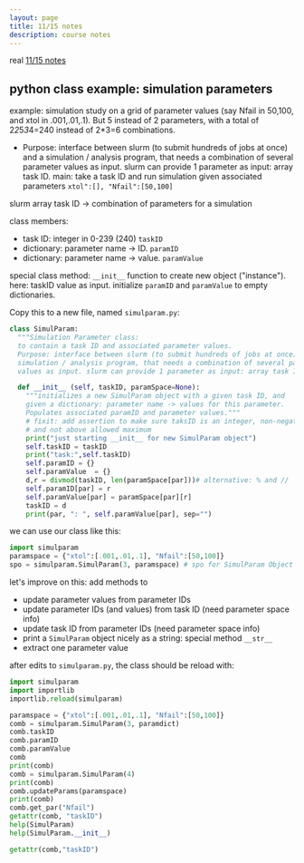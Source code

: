 ```yaml
---
layout: page
title: 11/15 notes
description: course notes
---
```


real [11/15 notes](notes1115.html)

## python class example: simulation parameters

example: simulation study on a grid of parameter values
(say Nfail in 50,100, and xtol in .001,.01,.1).
But 5 instead of 2 parameters, with a total of
2*2*5*3*4=240 instead of 2*3=6 combinations.


- Purpose: interface between slurm (to submit hundreds of jobs at once) and a
simulation / analysis program, that needs a combination of several parameter
values as input. slurm can provide 1 parameter as input: array task ID.
main:
take a task ID and run simulation given associated parameters
`xtol":[], "Nfail":[50,100]`

slurm array task ID -> combination of parameters for a simulation

class members:
- task ID: integer in 0-239 (240) `taskID`
- dictionary: parameter name -> ID. `paramID`
- dictionary: parameter name -> value. `paramValue`

special class method: `__init__` function to create new object ("instance").   here: taskID value as input.
initialize `paramID` and `paramValue` to empty dictionaries.

Copy this to a new file, named `simulparam.py`:

```python
class SimulParam:
  """Simulation Parameter class:
  to contain a task ID and associated parameter values.
  Purpose: interface between slurm (to submit hundreds of jobs at once) and a
  simulation / analysis program, that needs a combination of several parameter
  values as input. slurm can provide 1 parameter as input: array task ID."""

  def __init__ (self, taskID, paramSpace=None):
    """initializes a new SimulParam object with a given task ID, and
    given a dictionary: parameter name -> values for this parameter.
    Populates associated paramID and parameter values."""
    # fixit: add assertion to make sure taksID is an integer, non-negative,
    # and not above allowed maximum
    print("just starting __init__ for new SimulParam object")
    self.taskID = taskID
    print("task:",self.taskID)
    self.paramID = {}
    self.paramValue  = {}
    d,r = divmod(taskID, len(paramSpace[par]))# alternative: % and //
    self.paramID[par] = r
    self.paramValue[par] = paramSpace[par][r]
    taskID = d
    print(par, ": ", self.paramValue[par], sep="")
```

we can use our class like this:

```python
import simulparam
paramspace = {"xtol":[.001,.01,.1], "Nfail":[50,100]}
spo = simulparam.SimulParam(3, paramspace) # spo for SimulParam Object
```

let's improve on this: add methods to

- update parameter values from parameter IDs
- update parameter IDs (and values) from task ID (need parameter space info)
- update task ID from parameter IDs (need parameter space info)
- print a `SimulParam` object nicely as a string: special method `__str__`
- extract one parameter value

after edits to `simulparam.py`, the class should be reload with:

```python
import simulparam
import importlib
importlib.reload(simulparam)
```

```python
paramspace = {"xtol":[.001,.01,.1], "Nfail":[50,100]}
comb = simulparam.SimulParam(3, paramdict)
comb.taskID
comb.paramID
comb.paramValue
comb
print(comb)
comb = simulparam.SimulParam(4)
print(comb)
comb.updateParams(paramspace)
print(comb)
comb.get_par("Nfail")
getattr(comb, "taskID")
help(SimulParam)
help(SimulParam.__init__)

getattr(comb,"taskID")
```
